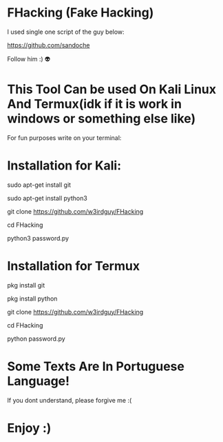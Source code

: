 
# FHacking (Fake Hacking)

I used single one script of the guy below:

https://github.com/sandoche

Follow him :) 👽

# This Tool Can be used On Kali Linux And Termux(idk if it is work in windows or something else like)

For fun purposes write on your terminal:
# Installation for Kali:

sudo apt-get install git

sudo apt-get install python3

git clone
https://github.com/w3irdguy/FHacking

cd FHacking

python3 password.py

# Installation for Termux

pkg install git

pkg install python

git clone https://github.com/w3irdguy/FHacking

cd FHacking

python password.py

# Some Texts Are In Portuguese Language!

If you dont understand, please forgive me
:(

# Enjoy :) #
